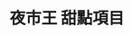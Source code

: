 ---
title: "夜市王 甜點項目"
description: "全台夜市王美食賽事資訊，甜點項目排名與店家資訊。"
keywords:
  - 夜市王
  - 台灣美食
  - 甜點
custom_css: "/css/events/the-king-of-night-market/single-event-list.css"
type: "the-king-of-night-market"
layout: "single-event-list"
datePublished: "2025-06-02"
dateModified: "2025-06-19"
image: "/images/events/the-king-of-night-market/dessert.png"
food_type: "甜點"
---